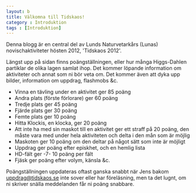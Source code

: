 ```yaml
---
layout: b
title: Välkomna till Tidskaos!
category : Introduktion
tags : [Introduktion]
---
```


Denna blogg är en central del av Lunds Naturvetarkårs (Lunas) novischaktiviteter hösten 2012, 'Tidskaos 2012'.

Längst upp på sidan finns poängställningen, eller hur många Higgs-Dahlen partiklar de olika lagen samlat ihop. Det kommer löpande information om aktiviteter och annat som ni bör veta om. Det kommer även att dyka upp bilder, information om uppdrag, flashmobs &c.

 - Vinna en tävling under en aktivitet ger 85 poäng
 - Andra plats (förste förlorare) ger 60 poäng
 - Tredje plats ger 45 poäng
 - Fjärde plats ger 30 poäng
 - Femte plats ger 10 poäng
 - Hitta Klockis, en klocka, ger 20 poäng
 - Att inte ha med sin maskot till en aktivitet ger ett straff på 20 poäng, den måste vara med under hela aktiviteten och delta i den mån som är möjlig
 - Maskoten ger 10 poäng om den deltar på något sätt som inte är möjligt
 - Uppdrag ger poäng efter episkhet, och en hemlig lista
 - HD-fält ger -7- 10 poäng per fält
 - Fjäsk ger poäng efter volym, känsla &c.

Poängställningen uppdateras oftast ganska snabbt när Jens bakom <a href='mailto:uppdrag@tidskaos.se'>uppdrag@tidskaos.se</a> inte sover eller har föreläsning, men ta det lugnt, om ni skriver snälla meddelanden får ni poäng snabbare.